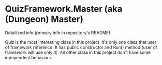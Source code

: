 # QuizFramework.Master (aka (Dungeon) Master)

Detailized info (primary info in repository's README):

Quiz is the most interesting class in this project. It's only one class that user of framework reference. It has public constructor and Run() method (user of framework will use only it). All other class in this project don't have some independent behaviour.
 

